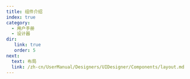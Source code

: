 ```yaml
---
title: 组件介绍
index: true
category:
  - 用户手册
  - 设计器
dir:
   link: true
   order: 5
next:
  text: 布局
  link: /zh-cn/UserManual/Designers/UIDesigner/Components/layout.md
---
```


